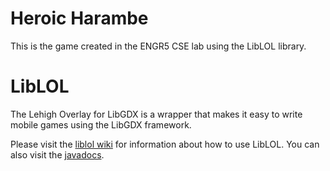 Heroic Harambe
======

This is the game created in the ENGR5 CSE lab using the LibLOL library.

LibLOL
======

The Lehigh Overlay for LibGDX is a wrapper that makes it easy to write mobile games using the LibGDX framework.

Please visit the [liblol wiki](http://github.com/mfs409/liblol/wiki) for information about how to use LibLOL.  You can also visit the [javadocs](http://mfs409.github.io/liblol/doc/index.html).
